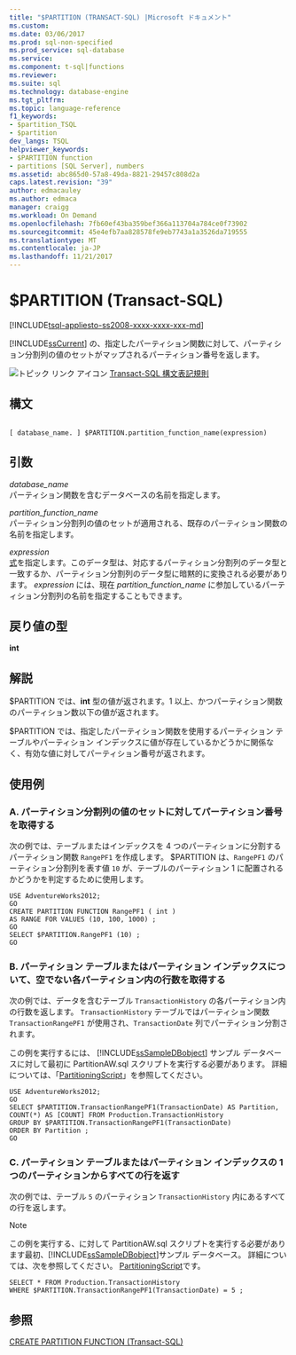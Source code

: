 ```yaml
---
title: "$PARTITION (TRANSACT-SQL) |Microsoft ドキュメント"
ms.custom: 
ms.date: 03/06/2017
ms.prod: sql-non-specified
ms.prod_service: sql-database
ms.service: 
ms.component: t-sql|functions
ms.reviewer: 
ms.suite: sql
ms.technology: database-engine
ms.tgt_pltfrm: 
ms.topic: language-reference
f1_keywords:
- $partition_TSQL
- $partition
dev_langs: TSQL
helpviewer_keywords:
- $PARTITION function
- partitions [SQL Server], numbers
ms.assetid: abc865d0-57a8-49da-8821-29457c808d2a
caps.latest.revision: "39"
author: edmacauley
ms.author: edmaca
manager: craigg
ms.workload: On Demand
ms.openlocfilehash: 7fb60ef43ba359bef366a113704a784ce0f73902
ms.sourcegitcommit: 45e4efb7aa828578fe9eb7743a1a3526da719555
ms.translationtype: MT
ms.contentlocale: ja-JP
ms.lasthandoff: 11/21/2017
---
```

# <a name="partition-transact-sql"></a>$PARTITION (Transact-SQL)
[!INCLUDE[tsql-appliesto-ss2008-xxxx-xxxx-xxx-md](../../includes/tsql-appliesto-ss2008-xxxx-xxxx-xxx-md.md)]

  [!INCLUDE[ssCurrent](../../includes/sscurrent-md.md)] の、指定したパーティション関数に対して、パーティション分割列の値のセットがマップされるパーティション番号を返します。  
  
 ![トピック リンク アイコン](../../database-engine/configure-windows/media/topic-link.gif "トピック リンク アイコン") [Transact-SQL 構文表記規則](../../t-sql/language-elements/transact-sql-syntax-conventions-transact-sql.md)  
  
## <a name="syntax"></a>構文  
  
```  
  
[ database_name. ] $PARTITION.partition_function_name(expression)  
```  
  
## <a name="arguments"></a>引数  
 *database_name*  
 パーティション関数を含むデータベースの名前を指定します。  
  
 *partition_function_name*  
 パーティション分割列の値のセットが適用される、既存のパーティション関数の名前を指定します。  
  
 *expression*  
 [式](../../t-sql/language-elements/expressions-transact-sql.md)を指定します。このデータ型は、対応するパーティション分割列のデータ型と一致するか、パーティション分割列のデータ型に暗黙的に変換される必要があります。 *expression* には、現在 *partition_function_name* に参加しているパーティション分割列の名前を指定することもできます。  
  
## <a name="return-types"></a>戻り値の型  
 **int**  
  
## <a name="remarks"></a>解説  
 $PARTITION では、**int** 型の値が返されます。1 以上、かつパーティション関数のパーティション数以下の値が返されます。  
  
 $PARTITION では、指定したパーティション関数を使用するパーティション テーブルやパーティション インデックスに値が存在しているかどうかに関係なく、有効な値に対してパーティション番号が返されます。  
  
## <a name="examples"></a>使用例  
  
### <a name="a-getting-the-partition-number-for-a-set-of-partitioning-column-values"></a>A. パーティション分割列の値のセットに対してパーティション番号を取得する  
 次の例では、テーブルまたはインデックスを 4 つのパーティションに分割するパーティション関数 `RangePF1` を作成します。 $PARTITION は、`RangePF1` のパーティション分割列を表す値 `10` が、テーブルのパーティション 1 に配置されるかどうかを判定するために使用します。  
  
```  
USE AdventureWorks2012;  
GO  
CREATE PARTITION FUNCTION RangePF1 ( int )  
AS RANGE FOR VALUES (10, 100, 1000) ;  
GO  
SELECT $PARTITION.RangePF1 (10) ;  
GO  
```  
  
### <a name="b-getting-the-number-of-rows-in-each-nonempty-partition-of-a-partitioned-table-or-index"></a>B. パーティション テーブルまたはパーティション インデックスについて、空でない各パーティション内の行数を取得する  
 次の例では、データを含むテーブル `TransactionHistory` の各パーティション内の行数を返します。 `TransactionHistory` テーブルではパーティション関数 `TransactionRangePF1` が使用され、`TransactionDate` 列でパーティション分割されます。  
  
 この例を実行するには、 [!INCLUDE[ssSampleDBobject](../../includes/sssampledbobject-md.md)] サンプル データベースに対して最初に PartitionAW.sql スクリプトを実行する必要があります。 詳細については、「[PartitioningScript](http://go.microsoft.com/fwlink/?LinkId=201015)」を参照してください。  
  
```  
USE AdventureWorks2012;  
GO  
SELECT $PARTITION.TransactionRangePF1(TransactionDate) AS Partition,   
COUNT(*) AS [COUNT] FROM Production.TransactionHistory   
GROUP BY $PARTITION.TransactionRangePF1(TransactionDate)  
ORDER BY Partition ;  
GO  
```  
  
### <a name="c-returning-all-rows-from-one-partition-of-a-partitioned-table-or-index"></a>C. パーティション テーブルまたはパーティション インデックスの 1 つのパーティションからすべての行を返す  
 次の例では、テーブル `5` のパーティション `TransactionHistory` 内にあるすべての行を返します。  
  
> [!NOTE]  
>  この例を実行する、に対して PartitionAW.sql スクリプトを実行する必要があります最初、[!INCLUDE[ssSampleDBobject](../../includes/sssampledbobject-md.md)]サンプル データベース。 詳細については、次を参照してください。 [PartitioningScript](http://go.microsoft.com/fwlink/?LinkId=201015)です。  
  
```  
SELECT * FROM Production.TransactionHistory  
WHERE $PARTITION.TransactionRangePF1(TransactionDate) = 5 ;  
```  
  
## <a name="see-also"></a>参照  
 [CREATE PARTITION FUNCTION &#40;Transact-SQL&#41;](../../t-sql/statements/create-partition-function-transact-sql.md)  
  
  
